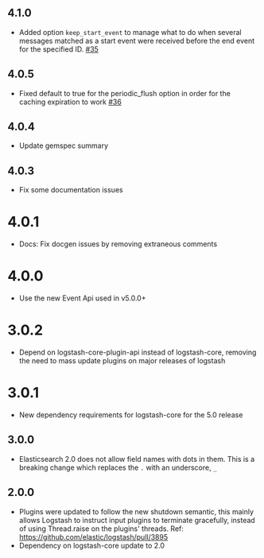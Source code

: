 ## 4.1.0
  - Added option `keep_start_event` to manage what to do when several messages matched
  as a start event were received before the end event for the specified ID.
  [#35](https://github.com/logstash-plugins/logstash-filter-elapsed/pull/35)

## 4.0.5
  - Fixed default to true for the periodic_flush option in order for the caching expiration to work [#36](https://github.com/logstash-plugins/logstash-filter-elapsed/pull/36) 

## 4.0.4
  - Update gemspec summary

## 4.0.3
  - Fix some documentation issues

# 4.0.1
  - Docs: Fix docgen issues by removing extraneous comments

# 4.0.0
  - Use the new Event Api used in v5.0.0+

# 3.0.2
  - Depend on logstash-core-plugin-api instead of logstash-core, removing the need to mass update plugins on major releases of logstash

# 3.0.1
  - New dependency requirements for logstash-core for the 5.0 release

## 3.0.0
 - Elasticsearch 2.0 does not allow field names with dots in them.  This is a
   breaking change which replaces the `.` with an underscore, `_`

## 2.0.0
 - Plugins were updated to follow the new shutdown semantic, this mainly allows Logstash to instruct input plugins to terminate gracefully,
   instead of using Thread.raise on the plugins' threads. Ref: https://github.com/elastic/logstash/pull/3895
 - Dependency on logstash-core update to 2.0
